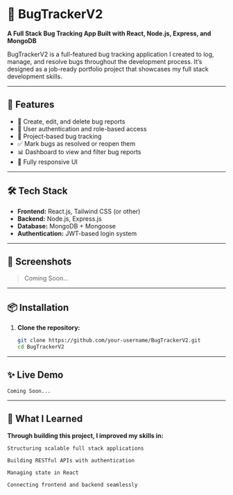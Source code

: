 # 🐞 BugTrackerV2

**A Full Stack Bug Tracking App Built with React, Node.js, Express, and MongoDB**

BugTrackerV2 is a full-featured bug tracking application I created to log, manage, and resolve bugs throughout the development process. It’s designed as a job-ready portfolio project that showcases my full stack development skills.

---

## 🚀 Features

- 🧾 Create, edit, and delete bug reports
- 👥 User authentication and role-based access
- 📁 Project-based bug tracking
- ✅ Mark bugs as resolved or reopen them
- 📊 Dashboard to view and filter bug reports
- 📱 Fully responsive UI

---

## 🛠️ Tech Stack

- **Frontend:** React.js, Tailwind CSS (or other)
- **Backend:** Node.js, Express.js
- **Database:** MongoDB + Mongoose
- **Authentication:** JWT-based login system

---

## 📸 Screenshots

> Coming Soon...

---

## 📦 Installation

1. **Clone the repository:**

   ```bash
   git clone https://github.com/your-username/BugTrackerV2.git
   cd BugTrackerV2

---

## ✨ Live Demo
    
    Coming Soon...

---

## 🧠 What I Learned

**Through building this project, I improved my skills in:**

    Structuring scalable full stack applications

    Building RESTful APIs with authentication

    Managing state in React

    Connecting frontend and backend seamlessly